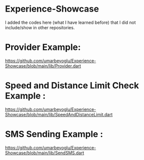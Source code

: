 # Experience-Showcase

I added the codes here (what I have learned before) that I did not include/show in other repositories.

# Provider Example:

https://github.com/umarbeyoglu/Experience-Showcase/blob/main/lib/Provider.dart

# Speed and Distance Limit Check Example : 

https://github.com/umarbeyoglu/Experience-Showcase/blob/main/lib/SpeedAndDistanceLimit.dart

# SMS Sending Example :

https://github.com/umarbeyoglu/Experience-Showcase/blob/main/lib/SendSMS.dart
